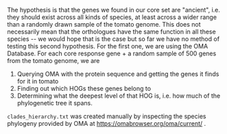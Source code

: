 The hypothesis is that the genes we found in our core set are "ancient", i.e. they should exist across all kinds of species, at least across a wider range than a randomly drawn sample of the tomato genome.
This does not necessarily mean that the orthologues have the same function in all these species -- we would hope that is the case but so far we have no method of testing this second hypothesis.
For the first one, we are using the OMA Database. For each core response gene + a random sample of 500 genes from the tomato genome, we are

1. Querying OMA with the protein sequence and getting the genes it finds for it in tomato
2. Finding out which HOGs these genes belong to
3. Determining what the deepest level of that HOG is, i.e. how much of the phylogenetic tree it spans.

`clades_hierarchy.txt` was created manually by inspecting the species phylogeny provided by OMA at https://omabrowser.org/oma/current/ .
